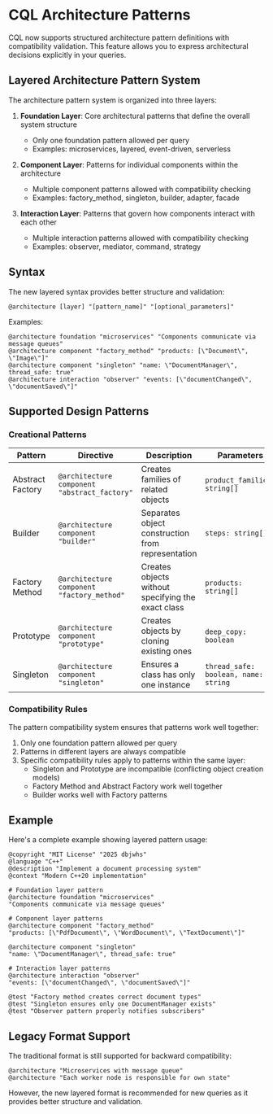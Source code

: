# CQL Architecture Patterns

CQL now supports structured architecture pattern definitions with compatibility validation. This feature allows you to express architectural decisions explicitly in your queries.

## Layered Architecture Pattern System

The architecture pattern system is organized into three layers:

1. **Foundation Layer**: Core architectural patterns that define the overall system structure
   - Only one foundation pattern allowed per query
   - Examples: microservices, layered, event-driven, serverless

2. **Component Layer**: Patterns for individual components within the architecture
   - Multiple component patterns allowed with compatibility checking
   - Examples: factory_method, singleton, builder, adapter, facade

3. **Interaction Layer**: Patterns that govern how components interact with each other
   - Multiple interaction patterns allowed with compatibility checking
   - Examples: observer, mediator, command, strategy

## Syntax

The new layered syntax provides better structure and validation:

```
@architecture [layer] "[pattern_name]" "[optional_parameters]"
```

Examples:
```
@architecture foundation "microservices" "Components communicate via message queues"
@architecture component "factory_method" "products: [\"Document\", \"Image\"]"
@architecture component "singleton" "name: \"DocumentManager\", thread_safe: true"
@architecture interaction "observer" "events: [\"documentChanged\", \"documentSaved\"]"
```

## Supported Design Patterns

### Creational Patterns

| Pattern | Directive | Description | Parameters |
|---------|-----------|-------------|------------|
| Abstract Factory | `@architecture component "abstract_factory"` | Creates families of related objects | `product_families: string[]` |
| Builder | `@architecture component "builder"` | Separates object construction from representation | `steps: string[]` |
| Factory Method | `@architecture component "factory_method"` | Creates objects without specifying the exact class | `products: string[]` |
| Prototype | `@architecture component "prototype"` | Creates objects by cloning existing ones | `deep_copy: boolean` |
| Singleton | `@architecture component "singleton"` | Ensures a class has only one instance | `thread_safe: boolean, name: string` |

### Compatibility Rules

The pattern compatibility system ensures that patterns work well together:

1. Only one foundation pattern allowed per query
2. Patterns in different layers are always compatible
3. Specific compatibility rules apply to patterns within the same layer:
   - Singleton and Prototype are incompatible (conflicting object creation models)
   - Factory Method and Abstract Factory work well together
   - Builder works well with Factory patterns

## Example

Here's a complete example showing layered pattern usage:

```
@copyright "MIT License" "2025 dbjwhs"
@language "C++"
@description "Implement a document processing system"
@context "Modern C++20 implementation"

# Foundation layer pattern
@architecture foundation "microservices"
"Components communicate via message queues"

# Component layer patterns
@architecture component "factory_method"
"products: [\"PdfDocument\", \"WordDocument\", \"TextDocument\"]"

@architecture component "singleton"
"name: \"DocumentManager\", thread_safe: true"

# Interaction layer patterns
@architecture interaction "observer"
"events: [\"documentChanged\", \"documentSaved\"]"

@test "Factory method creates correct document types"
@test "Singleton ensures only one DocumentManager exists"
@test "Observer pattern properly notifies subscribers"
```

## Legacy Format Support

The traditional format is still supported for backward compatibility:

```
@architecture "Microservices with message queue"
@architecture "Each worker node is responsible for own state"
```

However, the new layered format is recommended for new queries as it provides better structure and validation.